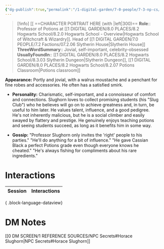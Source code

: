 ```yaml
---
{"dg-publish":true,"permalink":"/1-digital-garden/7-0-people/7-3-np-cs/horace-slughorn/","tags":["#person","hogwarts-faculty","hogwarts","professor","slytherin","slug-club"]}
---
```


>[!info] 
>[[ ==CHARACTER PORTRAIT HERE (with |left|300)==
>**Role**:: Professor of Potions at [[1 DIGITAL GARDEN/8.0 PLACES/8.2 Hogwarts School/8.2.0 Hogwarts School - Overview\|Hogwarts School of Witchcraft & Wizardry]]. Head of [[1 DIGITAL GARDEN/7.0 PEOPLE/7.2 Factions/07.2.06 Slytherin House\|Slytherin House]]
>**ThreeWordSummary**:: Jovial, self-important, celebrity-obsessed
>**UsuallyFoundIn**:: [[1 DIGITAL GARDEN/8.0 PLACES/8.2 Hogwarts School/8.3.03 Slytherin Dungeon\|Slytherin Dungeon]], [[1 DIGITAL GARDEN/8.0 PLACES/8.2 Hogwarts School/8.2.07 Potions Classroom\|Potions classroom]]

 **Appearance:** Portly and jovial, with a walrus moustache and a penchant for fine robes and accessories. He often has a satisfied smirk.
    
- **Personality:** Charismatic, self-important, and a connoisseur of comfort and connections. Slughorn loves to collect promising students (his "Slug Club") who he believes will go on to achieve greatness and, in turn, be useful to him later. He values talent, influence, and a good pedigree. He's not inherently malicious, but he is a social climber and easily swayed by flattery and prestige. He genuinely enjoys teaching potions and seeing students succeed, as long as it benefits him in some way.
    
- **Gossip:** "Professor Slughorn only invites the 'right' people to his parties." "He'll do anything for a bit of influence." "He gave Cassian Black a perfect Potions grade even though everyone knows he cheated." "He's always fishing for compliments about his rare ingredients."
    

# Interactions

| Session | Interactions |
| ------- | ------------ |

{ .block-language-dataview}


# DM Notes

[[0 DM SCREEN/1 REFERENCE SOURCES/NPC Secrets#Horace Slughorn\|NPC Secrets#Horace Slughorn]]